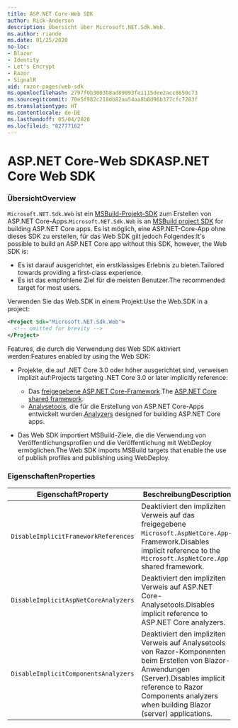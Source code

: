 ```yaml
---
title: ASP.NET Core-Web SDK
author: Rick-Anderson
description: Übersicht über Microsoft.NET.Sdk.Web.
ms.author: riande
ms.date: 01/25/2020
no-loc:
- Blazor
- Identity
- Let's Encrypt
- Razor
- SignalR
uid: razor-pages/web-sdk
ms.openlocfilehash: 2797f0b3003b8ad89093fe1115dee2acc8650c73
ms.sourcegitcommit: 70e5f982c218db82aa54aa8b8d96b377cfc7283f
ms.translationtype: HT
ms.contentlocale: de-DE
ms.lasthandoff: 05/04/2020
ms.locfileid: "82777162"
---
```

# <a name="aspnet-core-web-sdk"></a><span data-ttu-id="4d634-103">ASP.NET Core-Web SDK</span><span class="sxs-lookup"><span data-stu-id="4d634-103">ASP.NET Core Web SDK</span></span>

### <a name="overview"></a><span data-ttu-id="4d634-104">Übersicht</span><span class="sxs-lookup"><span data-stu-id="4d634-104">Overview</span></span>

<span data-ttu-id="4d634-105">`Microsoft.NET.Sdk.Web` ist ein [MSBuild-Projekt-SDK](https://docs.microsoft.com/visualstudio/msbuild/how-to-use-project-sdk) zum Erstellen von ASP.NET Core-Apps.</span><span class="sxs-lookup"><span data-stu-id="4d634-105">`Microsoft.NET.Sdk.Web` is an [MSBuild project SDK](https://docs.microsoft.com/visualstudio/msbuild/how-to-use-project-sdk) for building ASP.NET Core apps.</span></span> <span data-ttu-id="4d634-106">Es ist möglich, eine ASP.NET-Core-App ohne dieses SDK zu erstellen, für das Web SDK gilt jedoch Folgendes:</span><span class="sxs-lookup"><span data-stu-id="4d634-106">It's possible to build an ASP.NET Core app without this SDK, however, the Web SDK is:</span></span>

* <span data-ttu-id="4d634-107">Es ist darauf ausgerichtet, ein erstklassiges Erlebnis zu bieten.</span><span class="sxs-lookup"><span data-stu-id="4d634-107">Tailored towards providing a first-class experience.</span></span>
* <span data-ttu-id="4d634-108">Es ist das empfohlene Ziel für die meisten Benutzer.</span><span class="sxs-lookup"><span data-stu-id="4d634-108">The recommended target for most users.</span></span>

<span data-ttu-id="4d634-109">Verwenden Sie das Web.SDK in einem Projekt:</span><span class="sxs-lookup"><span data-stu-id="4d634-109">Use the Web.SDK in a project:</span></span>

  ```xml
  <Project Sdk="Microsoft.NET.Sdk.Web">
    <!-- omitted for brevity -->
  </Project>
  ```

<span data-ttu-id="4d634-110">Features, die durch die Verwendung des Web SDK aktiviert werden:</span><span class="sxs-lookup"><span data-stu-id="4d634-110">Features enabled by using the Web SDK:</span></span>

* <span data-ttu-id="4d634-111">Projekte, die auf .NET Core 3.0 oder höher ausgerichtet sind, verweisen implizit auf:</span><span class="sxs-lookup"><span data-stu-id="4d634-111">Projects targeting .NET Core 3.0 or later implicitly reference:</span></span>

  * <span data-ttu-id="4d634-112">Das [freigegebene ASP.NET Core-Framework](xref:fundamentals/metapackage-app).</span><span class="sxs-lookup"><span data-stu-id="4d634-112">The [ASP.NET Core shared framework](xref:fundamentals/metapackage-app).</span></span>
  * <span data-ttu-id="4d634-113">[Analysetools](/visualstudio/extensibility/getting-started-with-roslyn-analyzers), die für die Erstellung von ASP.NET Core-Apps entwickelt wurden.</span><span class="sxs-lookup"><span data-stu-id="4d634-113">[Analyzers](/visualstudio/extensibility/getting-started-with-roslyn-analyzers) designed for building ASP.NET Core apps.</span></span>
* <span data-ttu-id="4d634-114">Das Web SDK importiert MSBuild-Ziele, die die Verwendung von Veröffentlichungsprofilen und die Veröffentlichung mit WebDeploy ermöglichen.</span><span class="sxs-lookup"><span data-stu-id="4d634-114">The Web SDK imports MSBuild targets that enable the use of publish profiles and publishing using WebDeploy.</span></span>

### <a name="properties"></a><span data-ttu-id="4d634-115">Eigenschaften</span><span class="sxs-lookup"><span data-stu-id="4d634-115">Properties</span></span>

| <span data-ttu-id="4d634-116">Eigenschaft</span><span class="sxs-lookup"><span data-stu-id="4d634-116">Property</span></span> | <span data-ttu-id="4d634-117">Beschreibung</span><span class="sxs-lookup"><span data-stu-id="4d634-117">Description</span></span> |
| -------- | ----------- |
| `DisableImplicitFrameworkReferences` | <span data-ttu-id="4d634-118">Deaktiviert den impliziten Verweis auf das freigegebene `Microsoft.AspNetCore.App`-Framework.</span><span class="sxs-lookup"><span data-stu-id="4d634-118">Disables implicit reference to the `Microsoft.AspNetCore.App` shared framework.</span></span> |
| `DisableImplicitAspNetCoreAnalyzers` | <span data-ttu-id="4d634-119">Deaktiviert den impliziten Verweis auf ASP.NET Core-Analysetools.</span><span class="sxs-lookup"><span data-stu-id="4d634-119">Disables implicit reference to ASP.NET Core analyzers.</span></span> |
| `DisableImplicitComponentsAnalyzers` | <span data-ttu-id="4d634-120">Deaktiviert den impliziten Verweis auf Analysetools von Razor-Komponenten beim Erstellen von Blazor-Anwendungen (Server).</span><span class="sxs-lookup"><span data-stu-id="4d634-120">Disables implicit reference to Razor Components analyzers when building Blazor (server) applications.</span></span> |
